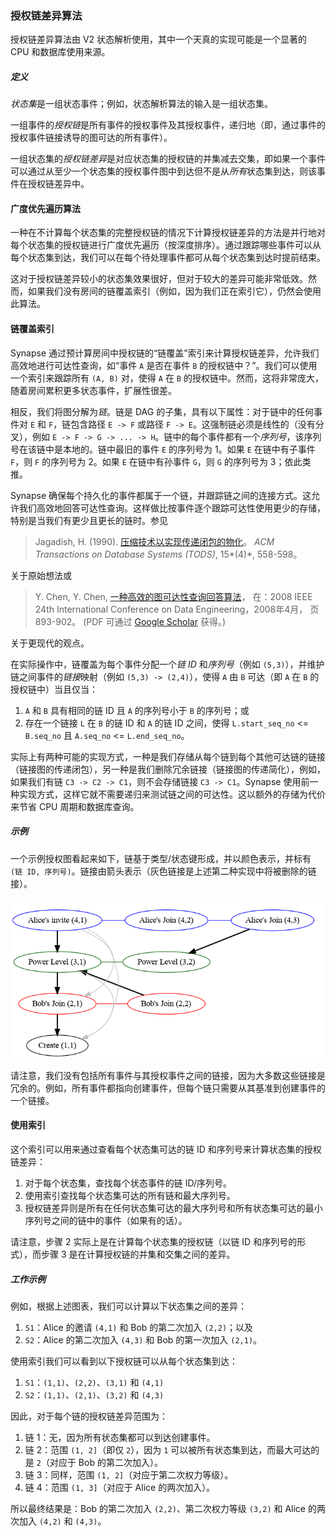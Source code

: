 ### 授权链差异算法

授权链差异算法由 V2 状态解析使用，其中一个天真的实现可能是一个显著的 CPU 和数据库使用来源。

##### 定义

*状态集*是一组状态事件；例如，状态解析算法的输入是一组状态集。

一组事件的*授权链*是所有事件的授权事件及其授权事件，递归地（即，通过事件的授权事件链接诱导的图可达的所有事件）。

一组状态集的*授权链差异*是对应状态集的授权链的并集减去交集，即如果一个事件可以通过从至少一个状态集的授权事件图中到达但不是从*所有*状态集到达，则该事件在授权链差异中。

#### 广度优先遍历算法

一种在不计算每个状态集的完整授权链的情况下计算授权链差异的方法是并行地对每个状态集的授权链进行广度优先遍历（按深度排序）。通过跟踪哪些事件可以从每个状态集到达，我们可以在每个待处理事件都可从每个状态集到达时提前结束。

这对于授权链差异较小的状态集效果很好，但对于较大的差异可能非常低效。然而，如果我们没有房间的链覆盖索引（例如，因为我们正在索引它），仍然会使用此算法。

#### 链覆盖索引

Synapse 通过预计算房间中授权链的“链覆盖”索引来计算授权链差异，允许我们高效地进行可达性查询，如“事件 `A` 是否在事件 `B` 的授权链中？”。我们可以使用一个索引来跟踪所有 `(A, B)` 对，使得 `A` 在 `B` 的授权链中。然而，这将非常庞大，随着房间累积更多状态事件，扩展性很差。

相反，我们将图分解为*链*。链是 DAG 的子集，具有以下属性：对于链中的任何事件对 `E` 和 `F`，链包含路径 `E -> F` 或路径 `F -> E`。这强制链必须是线性的（没有分叉），例如 `E -> F -> G -> ... -> H`。链中的每个事件都有一个*序列号*，该序列号在该链中是本地的。链中最旧的事件 `E` 的序列号为 1。如果 `E` 在链中有子事件 `F`，则 `F` 的序列号为 2。如果 `E` 在链中有孙事件 `G`，则 `G` 的序列号为 3；依此类推。

Synapse 确保每个持久化的事件都属于一个链，并跟踪链之间的连接方式。这允许我们高效地回答可达性查询。这样做比按事件逐个跟踪可达性使用更少的存储，特别是当我们有更少且更长的链时。参见

> Jagadish, H. (1990). [压缩技术以实现传递闭包的物化](https://doi.org/10.1145/99935.99944)。
> *ACM Transactions on Database Systems (TODS)*, 15*(4)*, 558-598。

关于原始想法或

> Y. Chen, Y. Chen, [一种高效的图可达性查询回答算法](https://doi.org/10.1109/ICDE.2008.4497498)，
> 在：2008 IEEE 24th International Conference on Data Engineering，2008年4月，
> 页 893-902。 (PDF 可通过 [Google Scholar](https://scholar.google.com/scholar?q=Y.%20Chen,%20Y.%20Chen,%20An%20efficient%20algorithm%20for%20answering%20graph%20reachability%20queries,%20in:%202008%20IEEE%2024th%20International%20Conference%20on%20Data%20Engineering,%20April%202008,%20pp.%20893902.) 获得。)

关于更现代的观点。

在实际操作中，链覆盖为每个事件分配一个*链 ID* 和*序列号*（例如 `(5,3)`），并维护链之间事件的*链接*映射（例如 `(5,3) -> (2,4)`），使得 `A` 由 `B` 可达（即 `A` 在 `B` 的授权链中）当且仅当：

1. `A` 和 `B` 具有相同的链 ID 且 `A` 的序列号小于 `B` 的序列号；或
2. 存在一个链接 `L` 在 `B` 的链 ID 和 `A` 的链 ID 之间，使得 `L.start_seq_no` <= `B.seq_no` 且 `A.seq_no` <= `L.end_seq_no`。

实际上有两种可能的实现方式，一种是我们存储从每个链到每个其他可达链的链接（链接图的传递闭包），另一种是我们删除冗余链接（链接图的传递简化），例如，如果我们有链 `C3 -> C2 -> C1`，则不会存储链接 `C3 -> C1`。Synapse 使用前一种实现方式，这样它就不需要递归来测试链之间的可达性。这以额外的存储为代价来节省 CPU 周期和数据库查询。

##### 示例

一个示例授权图看起来如下，链基于类型/状态键形成，并以颜色表示，并标有 `(链 ID, 序列号)`。链接由箭头表示（灰色链接是上述第二种实现中将被删除的链接）。

![示例](Synapse%20Docs%20-%20中文/auth_chain_diff.dot.png)

请注意，我们没有包括所有事件与其授权事件之间的链接，因为大多数这些链接是冗余的。例如，所有事件都指向创建事件，但每个链只需要从其基准到创建事件的一个链接。

#### 使用索引

这个索引可以用来通过查看每个状态集可达的链 ID 和序列号来计算状态集的授权链差异：

1. 对于每个状态集，查找每个状态事件的链 ID/序列号。
2. 使用索引查找每个状态集可达的所有链和最大序列号。
3. 授权链差异则是所有在任何状态集可达的最大序列号和所有状态集可达的最小序列号之间的链中的事件（如果有的话）。

请注意，步骤 2 实际上是在计算每个状态集的授权链（以链 ID 和序列号的形式），而步骤 3 是在计算授权链的并集和交集之间的差异。

##### 工作示例

例如，根据上述图表，我们可以计算以下状态集之间的差异：

1. `S1`：Alice 的邀请 `(4,1)` 和 Bob 的第二次加入 `(2,2)`；以及
2. `S2`：Alice 的第二次加入 `(4,3)` 和 Bob 的第一次加入 `(2,1)`。

使用索引我们可以看到以下授权链可以从每个状态集到达：

1. `S1`：`(1,1)`、`(2,2)`、`(3,1)` 和 `(4,1)`
2. `S2`：`(1,1)`、`(2,1)`、`(3,2)` 和 `(4,3)`

因此，对于每个链的授权链差异范围为：
1. 链 1：无，因为所有状态集都可以到达创建事件。
2. 链 2：范围 `(1, 2]`（即仅 `2`），因为 `1` 可以被所有状态集到达，而最大可达的是 `2`（对应于 Bob 的第二次加入）。
3. 链 3：同样，范围 `(1, 2]`（对应于第二次权力等级）。
4. 链 4：范围 `(1, 3]`（对应于 Alice 的两次加入）。

所以最终结果是：Bob 的第二次加入 `(2,2)`、第二次权力等级 `(3,2)` 和 Alice 的两次加入 `(4,2)` 和 `(4,3)`。